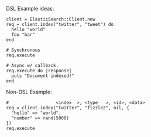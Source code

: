 
DSL Example ideas:

    client = ElasticSearch::Client.new
    req = client.index("twitter", "tweet") do
      hello "world"
      foo "bar"
    end

    # Synchronous
    req.execute

    # Async w/ callback.
    req.execute do |response|
      puts "Document indexed!"
    end

Non-DSL Example:

    #                  <index  >, <type   >, <id>, <data>
    req = client.index("twitter", "fizzle2", nil, {
      "hello" => "world",
      "number" => rand(5000)
    })
    req.execute
